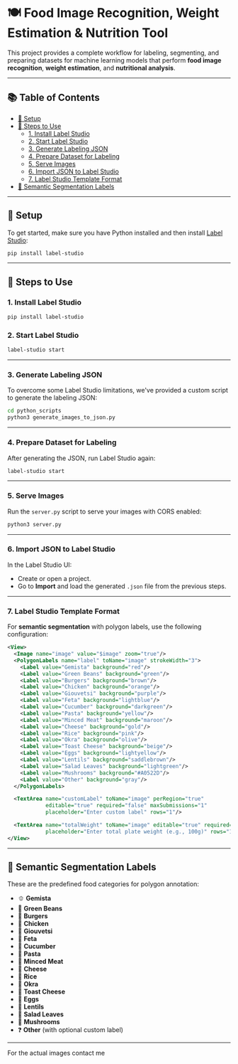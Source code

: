 # 🍽️ Food Image Recognition, Weight Estimation & Nutrition Tool

This project provides a complete workflow for labeling, segmenting, and preparing datasets for machine learning models that perform **food image recognition**, **weight estimation**, and **nutritional analysis**.

---

## 📚 Table of Contents

- [🔧 Setup](#-setup)
- [🚀 Steps to Use](#-steps-to-use)
  - [1. Install Label Studio](#1-install-label-studio)
  - [2. Start Label Studio](#2-start-label-studio)
  - [3. Generate Labeling JSON](#3-generate-labeling-json)
  - [4. Prepare Dataset for Labeling](#4-prepare-dataset-for-labeling)
  - [5. Serve Images](#5-serve-images)
  - [6. Import JSON to Label Studio](#6-import-json-to-label-studio)
  - [7. Label Studio Template Format](#7-label-studio-template-format)
- [📝 Semantic Segmentation Labels](#-semantic-segmentation-labels)

---

## 🔧 Setup

To get started, make sure you have Python installed and then install [Label Studio](https://labelstud.io/):

```bash
pip install label-studio
```

---

## 🚀 Steps to Use

### 1. Install Label Studio

```bash
pip install label-studio
```

### 2. Start Label Studio

```bash
label-studio start
```

---

### 3. Generate Labeling JSON

To overcome some Label Studio limitations, we've provided a custom script to generate the labeling JSON:

```bash
cd python_scripts
python3 generate_images_to_json.py
```

---

### 4. Prepare Dataset for Labeling

After generating the JSON, run Label Studio again:

```bash
label-studio start
```

---

### 5. Serve Images

Run the `server.py` script to serve your images with CORS enabled:

```bash
python3 server.py
```

---

### 6. Import JSON to Label Studio

In the Label Studio UI:
- Create or open a project.
- Go to **Import** and load the generated `.json` file from the previous steps.

---

### 7. Label Studio Template Format

For **semantic segmentation** with polygon labels, use the following configuration:

```xml
<View>
  <Image name="image" value="$image" zoom="true"/>
  <PolygonLabels name="label" toName="image" strokeWidth="3">
    <Label value="Gemista" background="red"/>
    <Label value="Green Beans" background="green"/>
    <Label value="Burgers" background="brown"/>
    <Label value="Chicken" background="orange"/>
    <Label value="Giouvetsi" background="purple"/>
    <Label value="Feta" background="lightblue"/>
    <Label value="Cucumber" background="darkgreen"/>
    <Label value="Pasta" background="yellow"/>
    <Label value="Minced Meat" background="maroon"/>
    <Label value="Cheese" background="gold"/>
    <Label value="Rice" background="pink"/>
    <Label value="Okra" background="olive"/>
    <Label value="Toast Cheese" background="beige"/>
    <Label value="Eggs" background="lightyellow"/>
    <Label value="Lentils" background="saddlebrown"/>
    <Label value="Salad Leaves" background="lightgreen"/>
    <Label value="Mushrooms" background="#A0522D"/>
    <Label value="Other" background="gray"/>
  </PolygonLabels>

  <TextArea name="customLabel" toName="image" perRegion="true"
            editable="true" required="false" maxSubmissions="1"
            placeholder="Enter custom label" rows="1"/>

  <TextArea name="totalWeight" toName="image" editable="true" required="true" maxSubmissions="1"
            placeholder="Enter total plate weight (e.g., 100g)" rows="1"/>
</View>
```

---

## 📝 Semantic Segmentation Labels

These are the predefined food categories for polygon annotation:

- 🫑 **Gemista**
- 🥬 **Green Beans**
- 🍔 **Burgers**
- 🍗 **Chicken**
- 🍲 **Giouvetsi**
- 🧀 **Feta**
- 🥒 **Cucumber**
- 🍝 **Pasta**
- 🍖 **Minced Meat**
- 🧈 **Cheese**
- 🍚 **Rice**
- 🥦 **Okra**
- 🥪 **Toast Cheese**
- 🥚 **Eggs**
- 🍛 **Lentils**
- 🥗 **Salad Leaves**
- 🍄 **Mushrooms**
- ❓ **Other** (with optional custom label)

---


For the actual images contact me


